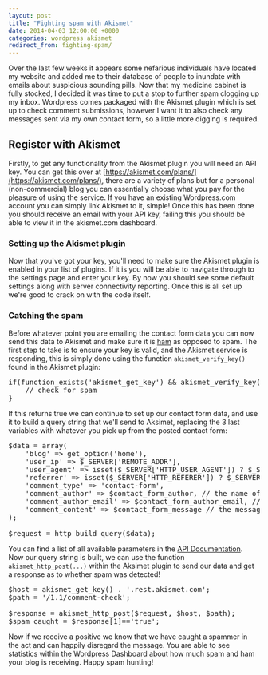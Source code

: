 ```yaml
---
layout: post
title: "Fighting spam with Akismet"
date: 2014-04-03 12:00:00 +0000
categories: wordpress akismet
redirect_from: fighting-spam/
---
```

Over the last few weeks it appears some nefarious individuals have located my website and added me to their database of people to inundate with emails about suspicious sounding pills. Now that my medicine cabinet is fully stocked, I decided it was time to put a stop to further spam clogging up my inbox. Wordpress comes packaged with the Akismet plugin which is set up to check comment submissions, however I want it to also check any messages sent via my own contact form, so a little more digging is required.

## Register with Akismet

Firstly, to get any functionality from the Akismet plugin you will need an API key. You can get this over at [https://akismet.com/plans/](https://akismet.com/plans/), there are a variety of plans but for a personal (non-commercial) blog you can essentially choose what you pay for the pleasure of using the service. If you have an existing Wordpress.com account you can simply link Akismet to it, simple! Once this has been done you should receive an email with your API key, failing this you should be able to view it in the akismet.com dashboard.

### Setting up the Akismet plugin

Now that you've got your key, you'll need to make sure the Akismet plugin is enabled in your list of plugins. If it is you will be able to navigate through to the settings page and enter your key. By now you should see some default settings along with server connectivity reporting. Once this is all set up we're good to crack on with the code itself.

### Catching the spam

Before whatever point you are emailing the contact form data you can now send this data to Akismet and make sure it is [ham](https://wiki.apache.org/spamassassin/Ham) as opposed to spam. The first step to take is to ensure your key is valid, and the Akismet service is responding, this is simply done using the function `akismet_verify_key()` found in the Akismet plugin:

<pre>if(function_exists('akismet_get_key') && akismet_verify_key(akismet_get_key()) == 'valid') {
    // check for spam
}</pre>

If this returns true we can continue to set up our contact form data, and use it to build a query string that we'll send to Aksimet, replacing the 3 last variables with whatever you pick up from the posted contact form:

<pre>$data = array(
    'blog' => get_option('home'),
    'user_ip' => $_SERVER['REMOTE_ADDR'],
    'user_agent' => isset($_SERVER['HTTP_USER_AGENT']) ? $_SERVER['HTTP_USER_AGENT'] : null,
    'referrer' => isset($_SERVER['HTTP_REFERER']) ? $_SERVER['HTTP_REFERER'] : null,
    'comment_type' => 'contact-form',
    'comment_author' => $contact_form_author, // the name of the user attempting to send the message
    'comment_author_email' => $contact_form_author_email, // the email address of the user attempting to send the message
    'comment_content' => $contact_form_message // the message that is being sent
);

$request = http_build_query($data);</pre>

You can find a list of all available parameters in the [API Documentation](https://akismet.com/development/api/#comment-check). Now our query string is built, we can use the function `akismet_http_post(...)` within the Aksimet plugin to send our data and get a response as to whether spam was detected!

<pre>$host = akismet_get_key() . '.rest.akismet.com';
$path = '/1.1/comment-check';

$response = akismet_http_post($request, $host, $path);
$spam_caught = $response[1]=='true';</pre>

Now if we receive a positive we know that we have caught a spammer in the act and can happily disregard the message. You are able to see statistics within the Wordpress Dashboard about how much spam and ham your blog is receiving. Happy spam hunting!
